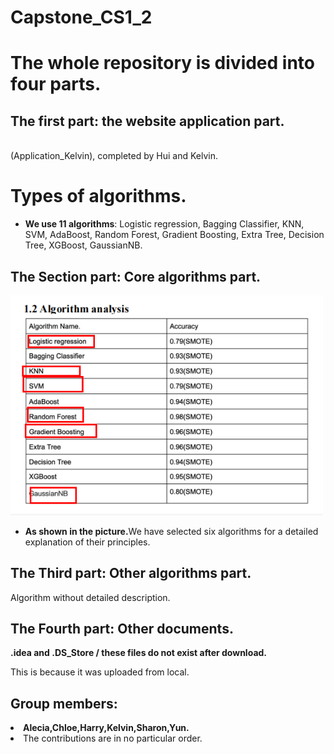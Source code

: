 # Capstone_CS1_2
<h1>The whole repository is divided into four parts. </h1>
<h2>The first part: the website application part. </h2>
<br>(Application_Kelvin), completed by Hui and Kelvin.<br/>
<h1>Types of algorithms. </h1>
<ul>
  <li><b>We use 11 algorithms</b>: Logistic regression, Bagging Classifier, KNN, SVM, AdaBoost, Random Forest, Gradient Boosting, Extra Tree, Decision Tree, XGBoost, GaussianNB.
  </li>
 </ul>
</p>

<h2>The Section part: Core algorithms part. </h2>
<img src="https://github.com/Alecia113/Capstone_CS1_2/blob/main/Core_algorithms/Algorithms.png" width="500px"/>
<ul>
  <li><b>As shown in the picture.</b>We have selected six algorithms for a detailed explanation of their principles.
  </li>
 </ul>
</p>

<h2>The Third part: Other algorithms part. </h2>
<p>Algorithm without detailed description.</p>

<h2>The Fourth part: Other documents. </h2>
<b> .idea and .DS_Store / these files do not exist after download.</b>
<p> This is because it was uploaded from local. </p>

<h2>Group members: </h2> <li><b>Alecia,Chloe,Harry,Kelvin,Sharon,Yun.</b></li>
 <li>The contributions are in no particular order.</li>
